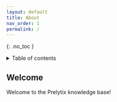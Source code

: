 ```yaml
---
layout: default
title: About
nav_order: 1
permalink: /
---
```


{: .no_toc }
<details close markdown="block">
  <summary>
    Table of contents
  </summary>
  {: .text-delta }
1. TOC
{:toc}
</details>

## Welcome

Welcome to the Prelytix knowledge base!
